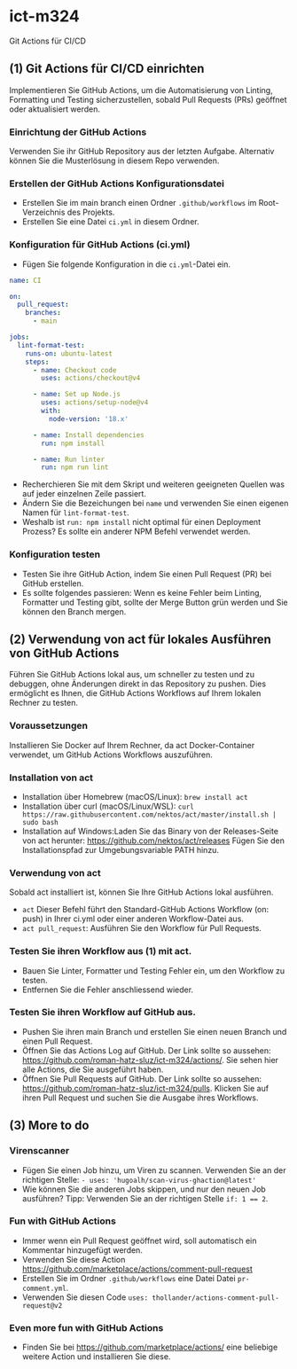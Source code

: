 # ict-m324

Git Actions für CI/CD

## (1) Git Actions für CI/CD einrichten

Implementieren Sie GitHub Actions, um die Automatisierung von Linting, Formatting und Testing sicherzustellen, sobald Pull Requests (PRs) geöffnet oder aktualisiert werden.

### Einrichtung der GitHub Actions

Verwenden Sie ihr GitHub Repository aus der letzten Aufgabe. Alternativ können Sie die Musterlösung in diesem Repo verwenden.

### Erstellen der GitHub Actions Konfigurationsdatei

- Erstellen Sie im main branch einen Ordner `.github/workflows` im Root-Verzeichnis des Projekts.
- Erstellen Sie eine Datei `ci.yml` in diesem Ordner.

### Konfiguration für GitHub Actions (ci.yml)

- Fügen Sie folgende Konfiguration in die `ci.yml`-Datei ein.

```yaml
name: CI

on:
  pull_request:
    branches:
      - main

jobs:
  lint-format-test:
    runs-on: ubuntu-latest
    steps:
      - name: Checkout code
        uses: actions/checkout@v4

      - name: Set up Node.js
        uses: actions/setup-node@v4
        with:
          node-version: '18.x'

      - name: Install dependencies
        run: npm install

      - name: Run linter
        run: npm run lint
```

- Recherchieren Sie mit dem Skript und weiteren geeigneten Quellen was auf jeder einzelnen Zeile passiert.
- Ändern Sie die Bezeichungen bei `name` und verwenden Sie einen eigenen Namen für `lint-format-test`.
- Weshalb ist `run: npm install` nicht optimal für einen Deployment Prozess? Es sollte ein anderer NPM Befehl verwendet werden.

### Konfiguration testen

- Testen Sie ihre GitHub Action, indem Sie einen Pull Request (PR) bei GitHub erstellen.
- Es sollte folgendes passieren: Wenn es keine Fehler beim Linting, Formatter und Testing gibt, sollte der Merge Button grün werden und Sie können den Branch mergen.

## (2) Verwendung von act für lokales Ausführen von GitHub Actions

Führen Sie GitHub Actions lokal aus, um schneller zu testen und zu debuggen, ohne Änderungen direkt in das Repository zu pushen. Dies ermöglicht es Ihnen, die GitHub Actions Workflows auf Ihrem lokalen Rechner zu testen.

### Voraussetzungen

Installieren Sie Docker auf Ihrem Rechner, da act Docker-Container verwendet, um GitHub Actions Workflows auszuführen.

### Installation von act

- Installation über Homebrew (macOS/Linux): `brew install act`
- Installation über curl (macOS/Linux/WSL): `curl https://raw.githubusercontent.com/nektos/act/master/install.sh | sudo bash`
- Installation auf Windows:Laden Sie das Binary von der Releases-Seite von act herunter: https://github.com/nektos/act/releases
  Fügen Sie den Installationspfad zur Umgebungsvariable PATH hinzu.

### Verwendung von act

Sobald act installiert ist, können Sie Ihre GitHub Actions lokal ausführen.

- `act`
  Dieser Befehl führt den Standard-GitHub Actions Workflow (on: push) in Ihrer ci.yml oder einer anderen Workflow-Datei aus.
- `act pull_request`: Ausführen Sie den Workflow für Pull Requests.

### Testen Sie ihren Workflow aus (1) mit act.

- Bauen Sie Linter, Formatter und Testing Fehler ein, um den Workflow zu testen.
- Entfernen Sie die Fehler anschliessend wieder.

### Testen Sie ihren Workflow auf GitHub aus.

- Pushen Sie ihren main Branch und erstellen Sie einen neuen Branch und einen Pull Request.
- Öffnen Sie das Actions Log auf GitHub. Der Link sollte so aussehen: https://github.com/roman-hatz-sluz/ict-m324/actions/. Sie sehen hier alle Actions, die Sie ausgeführt haben.
- Öffnen Sie Pull Requests auf GitHub. Der Link sollte so aussehen: https://github.com/roman-hatz-sluz/ict-m324/pulls. Klicken Sie auf ihren Pull Request und suchen Sie die Ausgabe ihres Workflows.

## (3) More to do

### Virenscanner

- Fügen Sie einen Job hinzu, um Viren zu scannen. Verwenden Sie an der richtigen Stelle: `- uses: 'hugoalh/scan-virus-ghaction@latest'`
- Wie können Sie die anderen Jobs skippen, und nur den neuen Job ausführen? Tipp: Verwenden Sie an der richtigen Stelle `if: 1 == 2`.

### Fun with GitHub Actions

- Immer wenn ein Pull Request geöffnet wird, soll automatisch ein Kommentar hinzugefügt werden.
- Verwenden Sie diese Action https://github.com/marketplace/actions/comment-pull-request
- Erstellen Sie im Ordner `.github/workflows` eine Datei Datei `pr-comment.yml`.
- Verwenden Sie diesen Code `uses: thollander/actions-comment-pull-request@v2`

### Even more fun with GitHub Actions

- Finden Sie bei https://github.com/marketplace/actions/ eine beliebige weitere Action und installieren Sie diese.
